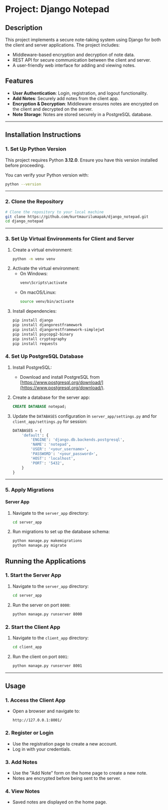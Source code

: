 # Project: Django Notepad

## **Description**
This project implements a secure note-taking system using Django for both the client and server applications. The project includes:
- Middleware-based encryption and decryption of note data.
- REST API for secure communication between the client and server.
- A user-friendly web interface for adding and viewing notes.

## **Features**
- **User Authentication**: Login, registration, and logout functionality.
- **Add Notes**: Securely add notes from the client app.
- **Encryption & Decryption**: Middleware ensures notes are encrypted on the client and decrypted on the server.
- **Note Storage**: Notes are stored securely in a PostgreSQL database.

---

## **Installation Instructions**

### **1. Set Up Python Version**
This project requires Python **3.12.0**. Ensure you have this version installed before proceeding.

You can verify your Python version with:
```bash
python --version
```

---

### **2. Clone the Repository**
```bash
# Clone the repository to your local machine
git clone https://github.com/kurtmaurilumapak/django_notepad.git
cd django_notepad
```

---

### **3. Set Up Virtual Environments for Client and Server**

1. Create a virtual environment:
   ```bash
   python -m venv venv
   ```
2. Activate the virtual environment:
   - On Windows:
     ```bash
     venv\Scripts\activate
     ```
   - On macOS/Linux:
     ```bash
     source venv/bin/activate
     ```
3. Install dependencies:
   ```bash
   pip install django
   pip install djangorestframework
   pip install djangorestframework-simplejwt
   pip install psycopg2-binary
   pip install cryptography
   pip install requests
   ```
### **4. Set Up PostgreSQL Database**
1. Install PostgreSQL:
   - Download and install PostgreSQL from [https://www.postgresql.org/download/](https://www.postgresql.org/download/).

2. Create a database for the server app:
   ```sql
   CREATE DATABASE notepad;
   ```
3. Update the `DATABASES` configuration in `server_app/settings.py` and for `client_app/settings.py` for session:
   ```python
   DATABASES = {
       'default': {
           'ENGINE': 'django.db.backends.postgresql',
           'NAME': 'notepad',
           'USER': '<your_username>',
           'PASSWORD': '<your_password>',
           'HOST': 'localhost',
           'PORT': '5432',
       }
   }
   ```

---

### **5. Apply Migrations**

#### **Server App**
1. Navigate to the `server_app` directory:
   ```bash
   cd server_app
   ```
2. Run migrations to set up the database schema:
   ```bash
   python manage.py makemigrations
   python manage.py migrate
   ```

## **Running the Applications**

### **1. Start the Server App**
1. Navigate to the `server_app` directory:
   ```bash
   cd server_app
   ```
2. Run the server on port `8000`:
   ```bash
   python manage.py runserver 8000
   ```

### **2. Start the Client App**
1. Navigate to the `client_app` directory:
   ```bash
   cd client_app
   ```
2. Run the client on port `8001`:
   ```bash
   python manage.py runserver 8001
   ```

---

## **Usage**

### **1. Access the Client App**
- Open a browser and navigate to:
  ```
  http://127.0.0.1:8001/
  ```

### **2. Register or Login**
- Use the registration page to create a new account.
- Log in with your credentials.

### **3. Add Notes**
- Use the "Add Note" form on the home page to create a new note.
- Notes are encrypted before being sent to the server.

### **4. View Notes**
- Saved notes are displayed on the home page.
